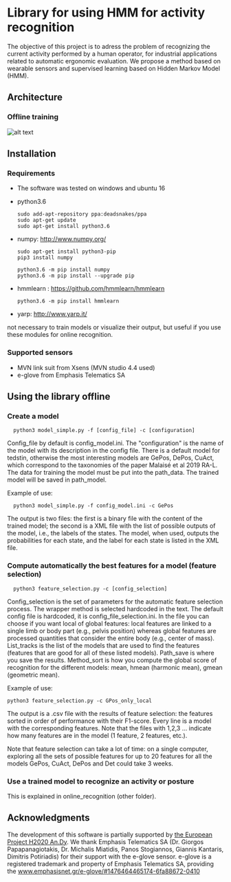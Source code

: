 # Library for using HMM for activity recognition

The objective of this project is to adress the problem of recognizing the current activity performed by a human operator, for industrial applications related to automatic ergonomic evaluation. We propose a method based on wearable sensors and supervised learning based on Hidden Markov Model (HMM).

## Architecture

### Offline training

![alt text](https://github.com/inria-larsen/activity-recognition-prediction-wearable/blob/master/Classifiers/HMM/doc/img/diagram.png "Architecture offline")


## Installation

### Requirements

* The software was tested on windows and ubuntu 16
* python3.6

      sudo add-apt-repository ppa:deadsnakes/ppa
      sudo apt-get update
      sudo apt-get install python3.6

* numpy: http://www.numpy.org/

      sudo apt-get install python3-pip
      pip3 install numpy

      python3.6 -m pip install numpy
      python3.6 -m pip install --upgrade pip

* hmmlearn : https://github.com/hmmlearn/hmmlearn

      python3.6 -m pip install hmmlearn

* yarp: http://www.yarp.it/

not necessary to train models or visualize their output, but useful if you use these modules for online recognition. 


### Supported sensors

* MVN link suit from Xsens (MVN studio 4.4 used)
* e-glove from Emphasis Telematics SA




## Using the library offline

### Create a model

      python3 model_simple.py -f [config_file] -c [configuration]

Config_file by default is config_model.ini. The "configuration" is the name of the model with its description in the config file.
There is a default model for tedstin, otherwise the most interesting models are GePos, DePos, CuAct, which correspond to the taxonomies of the paper Malaisé et al 2019 RA-L.
The data for training the model must be put into the path_data. The trained model will be saved in path_model.

Example of use:

      python3 model_simple.py -f config_model.ini -c GePos

The output is two files: the first is a binary file with the content of the trained model; the second is a XML file with the list of possible outputs of the model, i.e., the labels of the states. The model, when used, outputs the probabilities for each state, and the label for each state is listed in the XML file.



### Compute automatically the best features for a model (feature selection)

      python3 feature_selection.py -c [config_selection]

Config_selection is the set of parameters for the automatic feature selection process. The wrapper method is selected hardcoded in the text. The default config file is hardcoded, it is config_file_selection.ini. In the file you can choose if you want local of global features: local features are linked to a single limb or body part (e.g., pelvis position) whereas global features are processed quantities that consider the entire body (e.g., center of mass).
List_tracks is the list of the models that are used to find the features (features that are good for all of these listed models). Path_save is where you save the results. Method_sort is how you compute the global score of recognition for the different models: mean, hmean (harmonic mean), gmean (geometric mean).

Example of use:

    python3 feature_selection.py -c GPos_only_local

The output is a .csv file with the results of feature selection: the features sorted in order of performance with their F1-score. Every line is a model with the corresponding features. Note that the files with 1,2,3 ... indicate how many features are in the model (1 feature, 2 features, etc.).

Note that feature selection can take a lot of time: on a single computer, exploring all the sets of possible features for up to 20 features for all the models GePos, CuAct, DePos and Det could take 3 weeks.



### Use a trained model to recognize an activity or posture

This is explained in online_recognition (other folder).



## Acknowledgments

The development of this software is partially supported by [the European Project H2020 An.Dy](http://andy-project.eu/).
We thank Emphasis Telematics SA (Dr. Giorgos Papapanagiotakis, Dr. Michalis Miatidis, Panos Stogiannos, Giannis Kantaris, Dimitris Potiriadis) for their support with the e-glove sensor.
e-glove is a registered trademark and property of Emphasis Telematics SA, providing the www.emphasisnet.gr/e-glove/#1476464465174-6fa88672-0410
